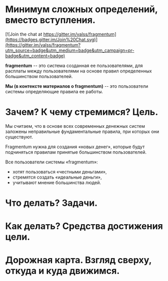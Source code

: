 # Минимум сложных определений, вместо вступления.

[![Join the chat at https://gitter.im/valss/fragmentum](https://badges.gitter.im/Join%20Chat.svg)](https://gitter.im/valss/fragmentum?utm_source=badge&utm_medium=badge&utm_campaign=pr-badge&utm_content=badge)

__fragmentum__ -- это система созданная ее пользователями, для расплаты между пользователями на основе правил определенных большинством пользователей. 

__Мы (в контексте материалов о fragmentum)__ -- это пользователи системы определяющие правила ее работы. 


# Зачем? К чему стремимся? Цель. 
Мы считаем, что в основе всех современных денежных систем заложены неправильные фундаментальные правила, при которых они существуют. 

Fragmentum нужна для создания «новых денег», которые будут подчиняться правилам принятые большинством пользователей. 

<!--
    организована для создания «денег», которые будут учитывать основе мнения большинства пользователей.
-->

Все пользователи системы «fragmentum»:
- хотят пользоваться «честными деньгами»,
- стремятся создать «идеальные деньги»,
- учитывают мнение большинства людей.


# Что делать? Задачи.

# Как делать? Средства достижения цели.

# Дорожная карта. Взгляд сверху, откуда и куда движимся.
